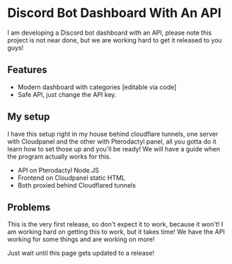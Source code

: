 # Discord Bot Dashboard With An API
I am developing a Discord bot dashboard with an API, please note this project is not near done, but we are working hard to get it released to you guys!

## Features
- Modern dashboard with categories [editable via code]
- Safe API, just change the API key.

## My setup
I have this setup right in my house behind cloudflare tunnels, one server with Cloudpanel and the other with Pterodactyl panel, all you gotta do it learn how to set those up and you'll be ready! We will have a guide when the program actually works for this.

- API on Pterodactyl Node.JS
- Frontend on Cloudpanel static HTML
- Both proxied behind Cloudflared tunnels

## Problems
This is the very first release, so don't expect it to work, because it won't! I am working hard on getting this to work, but it takes time! We have the API working for some things and are working on more!

Just wait until this page gets updated to a release!
